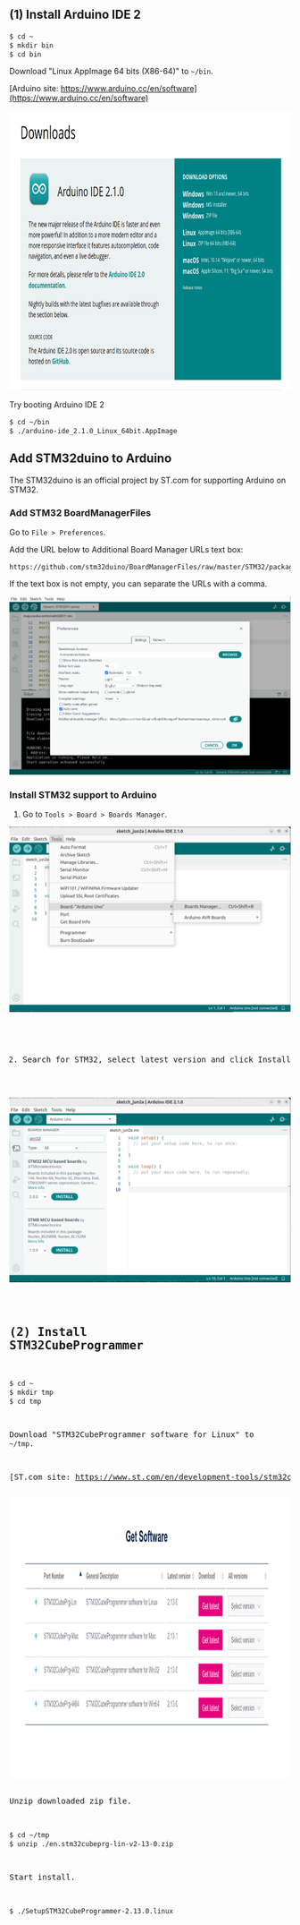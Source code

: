## (1) Install Arduino IDE 2

```
$ cd ~
$ mkdir bin
$ cd bin
```

Download "Linux AppImage 64 bits (X86-64)" to `~/bin`.

[Arduino site: https://www.arduino.cc/en/software](https://www.arduino.cc/en/software)

<img src="arduinoide2-download.png" alt="Arduino download site" width="1000" height="500"/>


Try booting Arduino IDE 2
```
$ cd ~/bin
$ ./arduino-ide_2.1.0_Linux_64bit.AppImage
```

## Add STM32duino to Arduino

The STM32duino is an official project by ST.com for supporting Arduino on STM32.

### Add STM32 BoardManagerFiles

Go to `File > Preferences`.

Add the URL below to Additional Board Manager URLs text box:

```
https://github.com/stm32duino/BoardManagerFiles/raw/master/STM32/package_stm_index.json
```

If the text box is not empty, you can separate the URLs with a comma.

![Additional Board Manager for STM32](add-stm32duino-arduino.png)

### Install STM32 support to Arduino

1. Go to `Tools > Board > Boards Manager`.

![Board Manager](select-stm32-boardmanager.png)
<pre/>

2. Search for STM32, select latest version and click Install.

![Board Manager](install-stm32.png)
<pre/>

## (2) Install STM32CubeProgrammer

```
$ cd ~
$ mkdir tmp
$ cd tmp
```

Download "STM32CubeProgrammer software for Linux" to `~/tmp`.

[ST.com site: https://www.st.com/en/development-tools/stm32cubeprog.html](https://www.st.com/en/development-tools/stm32cubeprog.html)

<img src="stm32cubeprogrammer-download.png" alt="STM32CubeProgrammer download site" width="1000" height="500"/>

Unzip downloaded zip file.
```
$ cd ~/tmp
$ unzip ./en.stm32cubeprg-lin-v2-13-0.zip
```

Start install.
```
$ ./SetupSTM32CubeProgrammer-2.13.0.linux
```


